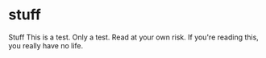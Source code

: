 # stuff
Stuff
This is a test. Only a test. Read at your own risk.
If you're reading this, you really have no life.
